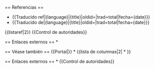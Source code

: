 == Referencias ==
* {{Traducido ref|{language}|{title}|oldid=|trad=total|fecha={date}}}
* {{Traducido de|{language}|{title}|oldid=|trad=total|fecha={date}}}

{{listaref|2}}
{{Control de autoridades}}

== Enlaces externos ==
* 

== Véase también ==
{{Portal|}}
* 
{{lista de columnas|2|
* 
}}

== Enlaces externos ==
* 
{{Control de autoridades}}

```